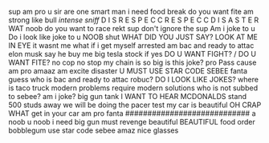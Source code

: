 sup
am pro
u sir are one smart man
i need food break
do you want fite
am strong like bull
*intense sniff*
D I S R E S P E C C
R E S P E C C
D I S A S T E R
WAT
noob do you want to race
rekt
sup
don't ignore the sup
Am i joke to u
Do i look like joke to u
NOOB
shut
WHAT DID YOU JUST SAY?
LOOK AT ME IN EYE
it wasnt me
what if i get myself arrested
am bac and ready to attac
elon musk say he buy me big tesla stock if yes
DO U WANT FIGHT? / DO U WANT FITE?
no cop no stop
my chain is so big
is this joke?
pro Pass cause am pro
amaaz
am excite
disaster
U MUST USE STAR CODE SEBEE
fanta
guess who is bac and ready to attac
robuc?
DO I LOOK LIKE JOKES?
where is taco truck
modern problems require modern solutions
who is not subbed to sebee?
am i joke?
big gun
tank
I WANT TO HEAR MCDONALDS
stand 500 studs away
we will be doing the pacer test
my car is beautiful
OH CRAP
WHAT
get in your car
am pro fanta
############################
a
noob
u noob
i need big gun
must revenge
beautiful
BEAUTIFUL
food order
bobblegum
use star code sebee
amaz
nice glasses
